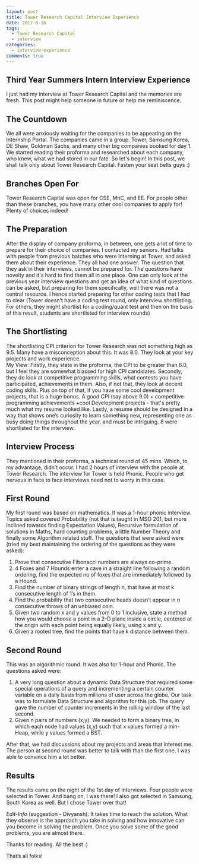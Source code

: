 ```yaml
---
layout: post
title: Tower Research Capital Interview Experience
date: 2017-8-16
tags:
  - Tower Research Capital
  - interview
categories:
  - interview-experience
comments: true
---
```


## Third Year Summers Intern Interview Experience
I just had my interview at Tower Research Capital and the memories are fresh. This post might help someone in future or help me reminiscence. 

## The Countdown
We all were anxiously waiting for the companies to be appearing on the Internship Portal. The companies came in a group. Tower, Samsung Korea, DE Shaw, Goldman Sachs, and many other big companies booked for day 1. We started reading their proforma and researched about each company, who knew, what we had stored in our fate. So let's begin! In this post, we shall talk only about Tower Research Capital. Fasten your seat belts guys :)
<!-- more -->

## Branches Open For
Tower Research Capital was open for CSE, MnC, and EE. For people other than these branches, you have many other cool companies to apply for! Plenty of choices indeed!

## The Preparation
After the display of company proforma, in between, one gets a lot of time to prepare for their choice of companies. I contacted my seniors. Had talks with people from previous batches who were Interning at Tower, and asked them about their experience. They all had one answer. The question that they ask in their interviews, cannot be prepared for. The questions have novelty and it's hard to find them all in one place. One can only look at the previous year interview questions and get an idea of what kind of questions can be asked, but preparing for them specifically, well there was not a central resource. I hence started preparing for other coding tests that I had to clear (Tower doesn’t have a coding test round, only interview shortlisting. For others, they might shortlist for a coding/quant test and then on the basis of this result, students are shortlisted for interview rounds)

## The Shortlisting
The shortlisting CPI criterion for Tower Research was not something high as 9.5. Many have a misconception about this. It was 8.0. They look at your key projects and work experience. <br/>
My View: Firstly, they state in the proforma, the CPI to be greater than 8.0, but I feel they are somewhat biassed for high CPI candidates. Secondly, they do look at competitive programming skills, what contests you have participated, achievements in them. Also, if not that, they look at decent coding skills. Plus on top of that, if you have some cool development projects, that is a huge bonus. A good CPI (say above 9.0) + competitive programming achievements +cool Development projects - that's pretty much what my resume looked like. Lastly, a resume should be designed in a way that shows one’s curiosity to learn something new, representing one as busy doing things throughout the year, and must be intriguing.
8 were shortlisted for the interview.



## Interview Process
They mentioned in their proforma, a technical round of 45 mins. Which, to my advantage, didn’t occur. I had 2 hours of interview with the people at Tower Research. The interview for Tower is held Phonic. People who get nervous in face to face interviews need not to worry in this case.

## First Round
My first round was based on mathematics. It was a 1-hour phonic interview. Topics asked covered  Probability (not that is taught in MSO 201, but more inclined towards finding Expectation Values), Recursive formulation of solutions in Maths, hard counting problems, a little Number Theory and finally some Algorithm related stuff.
The questions that were asked were (tried my best maintaining the ordering of the questions as they were asked):
1. Prove that consecutive Fibonacci numbers are always co-prime.
2. 4 Foxes and 7 Hounds enter a cave in a straight line following a random ordering, find the expected no of foxes that are immediately followed by a Hound.
3. Find the number of binary strings of length n, that have at most k consecutive length of 1’s in them.
4. Find the probability that two consecutive heads doesn’t appear in n consecutive throws of an unbiased coin.
5. Given two random x and y values from 0 to 1 inclusive, state a method how you would choose a point in a 2-D plane inside a circle, centered at the origin with each point being equally likely, using x and y.
6. Given a rooted tree, find the points that have k distance between them.

## Second Round
This was an algorithmic round. It was also for 1-hour and Phonic. The questions asked were: 
1. A very long question about a dynamic Data Structure that required some special operations of a query and incrementing a certain counter variable on a daily basis from millions of user across the globe. Our task was to formulate Data Structure and algorithm for this job. The query gave the number of counter increments in the rolling window of the last second.
2. Given n pairs of numbers (x,y). We needed to form a binary tree, in which each node had values (x,y) such that x values formed a min-Heap, while y values formed a BST.

After that, we had discussions about my projects and areas that interest me. The person at second round was better to talk with than the first one. I was able to convince him a lot better.
 
## Results
The results came on the night of the 1st day of interviews. Four people were selected in Tower. And bang on, I was there! I also got selected in Samsung, South Korea as well. But I chose Tower over that!

_Edit-Info_ (suggestion - Divyansh): It takes time to reach the solution. What they observe is the approach you take in solving and how innovative can you become in solving the problem. Once you solve some of the good problems, you are almost there.

Thanks for reading. All the best :)

That’s all folks!
